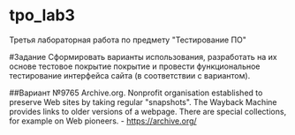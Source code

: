 # tpo_lab3
Третья лабораторная работа по предмету "Тестирование ПО"

#Задание
Сформировать варианты использования, разработать на их основе тестовое покрытие покрытие и провести функциональное тестирование интерфейса сайта (в соответствии с вариантом).

##Вариант №9765
Archive.org. Nonprofit organisation established to preserve Web sites by taking regular "snapshots". The Wayback Machine provides links to older versions of a webpage. There are special collections, for example on Web pioneers. - https://archive.org/
